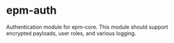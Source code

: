 # epm-auth
Authentication module for epm-core. This module should support encrypted payloads, user roles, and various logging.
